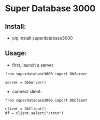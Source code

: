 # Super Database 3000

## Install:
* pip install superdatabase3000

## Usage:
* first, launch a server:
```shell
from superdatabase3000 import DbServer

server = DbServer()
```

* connect client:
```shell
from superdatabase3000 import DbClient

client = DbClient()
df = client.select("/toto")
```
